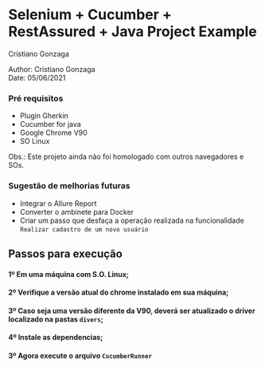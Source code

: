 # Selenium + Cucumber + RestAssured + Java Project Example
Cristiano Gonzaga<br/>


Author: Cristiano Gonzaga<br/>
Date: 05/06/2021

### Pré requisitos
- Plugin Gherkin 
- Cucumber for java
- Google Chrome V90
- SO Linux

Obs.: Este projeto ainda não foi homologado com outros navegadores e SOs.

### Sugestão de melhorias futuras
- Integrar o Allure Report
- Converter o ambinete para Docker
- Criar um passo que desfaça a operação realizada na funcionalidade `Realizar cadastro de um novo usuário`


## Passos para execução

#### 1º Em uma máquina com S.O. Linux;
#### 2º Verifique a versão atual do chrome instalado em sua máquina;
#### 3º Caso seja uma versão diferente da V90, deverá ser atualizado o driver localizado na pastas `divers`;
#### 4º Instale as dependencias;
#### 3º Agora execute o arquivo `CucumberRunner`
